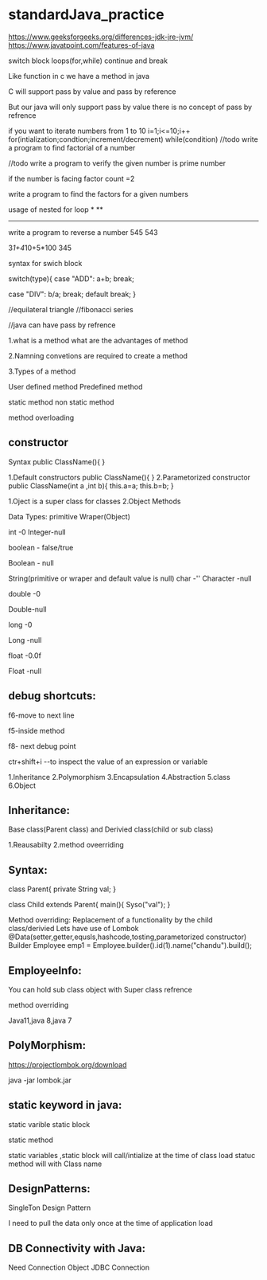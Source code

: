 # standardJava_practice


https://www.geeksforgeeks.org/differences-jdk-jre-jvm/
https://www.javatpoint.com/features-of-java

switch block
loops(for,while)
continue and break

Like function in c we have a method in java

C will support pass by value and pass by reference

But our java will only support pass by value there is no concept of pass by refrence

if you want to iterate numbers from 1 to 10
i=1;i<=10;i++
for(intialization;condtion;increment/decrement)
while(condition)
//todo
write a program to find factorial of a number

//todo
write a program to verify the given number is prime number

if the number is facing factor count =2

write a program to find the factors for a given numbers

usage of nested for loop
*
**
***


write a program to reverse a number
545
543

3*1+4*10+5*100
345

syntax for swich block

switch(type){
case "ADD":
a+b;
break;

case "DIV":
b/a;
break;
default 
break;
}

//equilateral triangle
//fibonacci series


//java can have pass by refrence

1.what is a method
what are the advantages of method

2.Namning convetions are required to create a method

3.Types of a method

User defined method
Predefined method

static method
non static method

method overloading

constructor 
-----------
Syntax
public ClassName(){
}

1.Default constructors
public ClassName(){
}
2.Parametorized constructor
public ClassName(int a ,int b){
this.a=a;
this.b=b;
}

1.Oject is a super class for classes
2.Object Methods

Data Types:
primitive
Wraper(Object)

int -0
Integer-null

boolean - false/true

Boolean - null

String(primitive or wraper and default value is null)
char -''
Character -null


double -0

Double-null

long -0

Long -null

float -0.0f

Float -null

debug shortcuts:
-----------------

f6-move to next line

f5-inside method

f8- next debug point

ctr+shift+i --to inspect the value of an expression or variable



1.Inheritance
2.Polymorphism
3.Encapsulation
4.Abstraction
5.class
6.Object


Inheritance:
------------

Base class(Parent class) and Derivied class(child or sub class)

1.Reausabilty
2.method oveerriding


Syntax:
--------

class Parent{
private String val;
}


class Child extends Parent{
main(){
Syso("val");
}

Method overriding:
Replacement of a functionality by the child class/derivied
Lets have use of Lombok
@Data(setter,getter,equsls,hashcode,tosting,parametorized constructor)
Builder
Employee emp1 = Employee.builder().id(1).name("chandu").build();


EmployeeInfo:
---------
You can hold sub class object with Super class refrence

method overriding

Java11,java 8,java 7

PolyMorphism:
-------------

https://projectlombok.org/download

java -jar lombok.jar

static keyword in java:
------------------
static varible
static block

static method

static variables ,static block will call/intialize at the time of class load
statuc method will with Class name


DesignPatterns:
-------------

SingleTon Design Pattern

I need to pull the data only once at the time of application load

DB Connectivity with Java:
-----------------------
Need Connection Object
JDBC Connection






